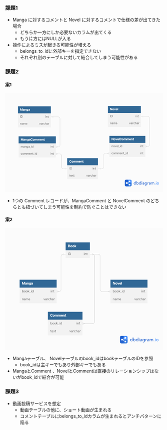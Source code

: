 ### 課題1
- Manga に対するコメントと Novel に対するコメントで仕様の差が出てきた場合
  - どちらか一方にしか必要ないカラムが出てくる
  - もう片方にはNULLが入る
- 操作によるミスが起きる可能性が増える
  - belongs_to_idに外部キーを指定できない
  - それぞれ別のテーブルに対して結合してしまう可能性がある

### 課題2
#### 案1
![](./work/anti-pattern3-1.png)
- 1つの Comment レコードが、MangaComment と NovelComment のどちらとも紐づいてしまう可能性を制約で防ぐことはできない

#### 案2
![](./work/anti-pattern3-2.png)
- Mangaテーブル、 Novelテーブルのbook_idはbookテーブルのIDを参照
  - book_idは主キーでもあり外部キーでもある
- MangaとComment 、NovelとCommentは直接のリレーションシップはないがbook_idで結合が可能

### 課題3
- 動画投稿サービスを想定
  - 動画テーブルの他に、ショート動画が生まれる
  - コメントテーブルにbelongs_to_idカラムが生まれるとアンチパターンに陥る
